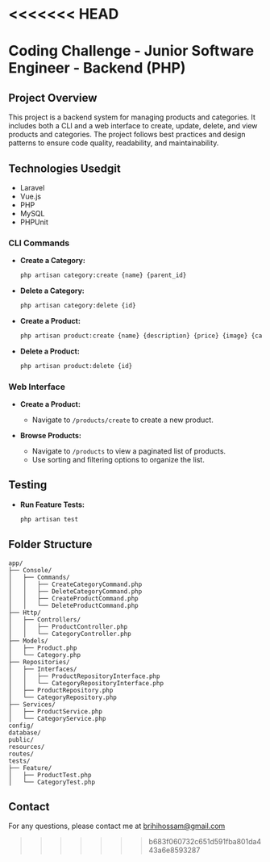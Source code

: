 <<<<<<< HEAD
=======
# Coding Challenge - Junior Software Engineer - Backend (PHP)

## Project Overview

This project is a backend system for managing products and categories. It includes both a CLI and a web interface to create, update, delete, and view products and categories. The project follows best practices and design patterns to ensure code quality, readability, and maintainability.



## Technologies Usedgit 

- Laravel
- Vue.js
- PHP
- MySQL
- PHPUnit


### CLI Commands

- **Create a Category:**

    ```bash
    php artisan category:create {name} {parent_id}
    ```

- **Delete a Category:**

    ```bash
    php artisan category:delete {id}
    ```

- **Create a Product:**

    ```bash
    php artisan product:create {name} {description} {price} {image} {category_ids}
    ```

- **Delete a Product:**

    ```bash
    php artisan product:delete {id}
    ```

### Web Interface

- **Create a Product:**
  - Navigate to `/products/create` to create a new product.

- **Browse Products:**
  - Navigate to `/products` to view a paginated list of products.
  - Use sorting and filtering options to organize the list.

## Testing

- **Run Feature Tests:**

    ```bash
    php artisan test
    ```

## Folder Structure

```
app/
├── Console/
│   ├── Commands/
│   │   ├── CreateCategoryCommand.php
│   │   ├── DeleteCategoryCommand.php
│   │   ├── CreateProductCommand.php
│   │   └── DeleteProductCommand.php
├── Http/
│   ├── Controllers/
│   │   ├── ProductController.php
│   │   └── CategoryController.php
├── Models/
│   ├── Product.php
│   └── Category.php
├── Repositories/
│   ├── Interfaces/
│   │   ├── ProductRepositoryInterface.php
│   │   └── CategoryRepositoryInterface.php
│   ├── ProductRepository.php
│   └── CategoryRepository.php
├── Services/
│   ├── ProductService.php
│   └── CategoryService.php
config/
database/
public/
resources/
routes/
tests/
├── Feature/
│   ├── ProductTest.php
│   └── CategoryTest.php
```



## Contact

For any questions, please contact me at brihihossam@gmail.com

>>>>>>> b683f060732c651d591fba801da443a6e8593287
